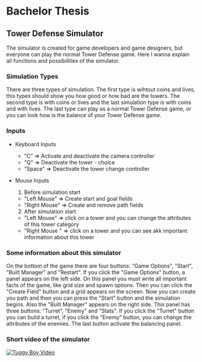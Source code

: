 # Bachelor Thesis

## Tower Defense Simulator

The simulator is created for game developers and game designers, but everyone can play the normal Tower Defense game. Here I wanna explain all functions and possibilities of the simulator.

### Simulation Types
There are three types of simulation. The first type is wihtout coins and lives, this types should show you how good or how bad are the towers. The second type is with coins or lives and the last simulation type is with coins and with lives. The last type can play as a normal Tower Defense game, or you can look how is the balance of your Tower Defense game.


### Inputs

* Keyboard Inputs
  * "C" => Activate and deactivate the camera controller
  * "Q" => Deactivate the tower - choice
  * "Space" => Deactivate the tower change controller
  
* Mouse Inputs

  1. Before simulation start
    * "Left Mouse" => Create start and goal fields
    * "Right Mouse" => Create and remove path fields
    
  2. After simulation start
    * "Left Mouse" => click on a tower and you can change the attributes of this tower category
    * "Right Mouse " => click on a tower and you can see akk important information about this tower
    
    
### Some information about this simulator

On the bottom of the game there are four buttons: "Game Options", "Start", "Built Manager" and "Restart". If you click the "Game Options" button, a panel appears on the left side. On this panel you must write all important facts of the game, like grid size and spawn options. Then you can click the "Create Field" button and a grid appears on the screen. Now you can create you path and then you can press the "Start" button and the simulation begins. Also the "Built Manager" appears on the right side. This panel has three buttons: "Turret", "Enemy" and "Stats". If you click the "Turret" button you can build a turret, if you click the "Enemy" button, you can change the attributes of the enemies. The last button activate the balancing panel. 

### Short video of the simulator

[![Tuggy Boy Video](https://github.com/heinzi1991/GDDII/blob/master/Images/Tuggy%20Boy.png)](https://www.youtube.com/watch?v=MtHxPDz1r_M "Tuggy Boy")


